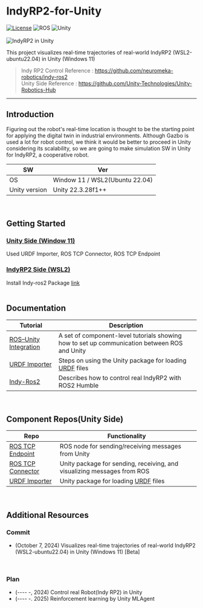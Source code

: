 # IndyRP2-for-Unity

[![License](https://img.shields.io/badge/license-Apache--2.0-green.svg)](LICENSE.md)
![ROS](https://img.shields.io/badge/ros2-humble-brightgreen)
![Unity](https://img.shields.io/badge/unity-2020.2+-brightgreen)
<br/>
<br/>
![IndyRP2 in Unity](https://github.com/user-attachments/assets/70268b65-3850-4238-981f-52c98a251c70)
<br/>

This project visualizes real-time trajectories of real-world IndyRP2 (WSL2-ubuntu22.04) in Unity (Windows 11)

> Indy RP2 Control Reference : https://github.com/neuromeka-robotics/indy-ros2 <br/>
> Unity Side Reference : https://github.com/Unity-Technologies/Unity-Robotics-Hub

---

## Introduction
Figuring out the robot's real-time location is thought to be the starting point for applying the digital twin in industrial environments. Although Gazbo is used a lot for robot control, we think it would be better to proceed in Unity considering its scalability, so we are going to make simulation SW in Unity for IndyRP2, a cooperative robot.

| SW | Ver |
|---|---|
| OS | Window 11 / WSL2(Ubuntu 22.04) |
| Unity version | Unity 22.3.28f1++ |
<br/>

## Getting Started
### [Unity Side (Window 11)](https://github.com/GoRoti-KR/IndyRP2-for-Unity/blob/main/0_Unity%20Setting%20(Window%2011).md)
Used URDF Importer, ROS TCP Connector, ROS TCP Endpoint
<br/>

### [IndyRP2 Side (WSL2)](https://github.com/GoRoti-KR/IndyRP2-for-Unity/blob/main/1_IndyRP2%20Setting%20(WSL2-ROS2%20Humble))
Install Indy-ros2 Package [link](https://github.com/neuromeka-robotics/indy-ros2/blob/humble-indyDCP3/README.md)
<br/>
<br/>


## Documentation

| Tutorial | Description |
|---|---|
| [ROS–Unity Integration](tutorials/ros_unity_integration/README.md) | A set of component-level tutorials showing how to set up communication between ROS and Unity |
| [URDF Importer](tutorials/urdf_importer/urdf_tutorial.md) | Steps on using the Unity package for loading [URDF](http://wiki.ros.org/urdf) files |
| [Indy-Ros2](https://github.com/neuromeka-robotics/indy-ros2/blob/humble-indyDCP3/README.md) | Describes how to control real IndyRP2 with ROS2 Humble |
<br/>

## Component Repos(Unity Side)

| Repo | Functionality |
|---|---|
| [ROS TCP Endpoint](https://github.com/Unity-Technologies/ROS-TCP-Endpoint) | ROS node for sending/receiving messages from Unity |
| [ROS TCP Connector](https://github.com/Unity-Technologies/ROS-TCP-Connector) | Unity package for sending, receiving, and visualizing messages from ROS |
| [URDF Importer](https://github.com/Unity-Technologies/URDF-Importer) | Unity package for loading [URDF](http://wiki.ros.org/urdf) files |
<br/>

## Additional Resources

### Commit
- (October 7, 2024) Visualizes real-time trajectories of real-world IndyRP2 (WSL2-ubuntu22.04) in Unity (Windows 11) [Beta]
<br/>

### Plan
- (---- -, 2024) Control real Robot(Indy RP2) in Unity
- (---- -. 2025) Reinforcement learning by Unity MLAgent
